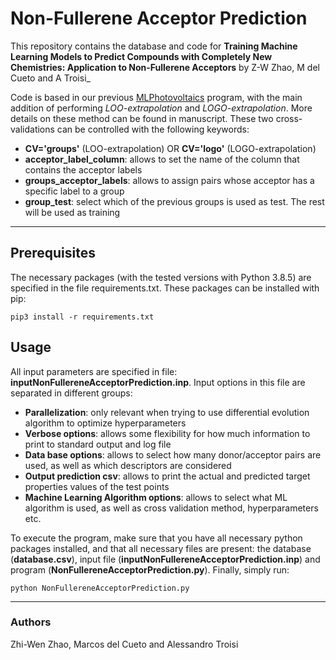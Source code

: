 # Non-Fullerene Acceptor Prediction
This repository contains the database and code for **Training Machine Learning Models to Predict Compounds with Completely New Chemistries: Application to Non-Fullerene Acceptors** by Z-W Zhao, M del Cueto and A Troisi_

Code is based in our previous [MLPhotovoltaics](https://github.com/marcosdelcueto/MachineLearning_AcceptorDonor) program, with the main addition of performing _LOO-extrapolation_ and _LOGO-extrapolation_. More details on these method can be found in manuscript. These two cross-validations can be controlled with the following keywords:

- **CV='groups'** (LOO-extrapolation) OR **CV='logo'** (LOGO-extrapolation)
- **acceptor\_label\_column**: allows to set the name of the column that contains the acceptor labels
- **groups\_acceptor\_labels**: allows to assign pairs whose acceptor has a specific label to a group
- **group\_test**: select which of the previous groups is used as test. The rest will be used as training

---

## Prerequisites
The necessary packages (with the tested versions with Python 3.8.5) are specified in the file requirements.txt. These packages can be installed with pip:
```
pip3 install -r requirements.txt
```

## Usage
All input parameters are specified in file: **inputNonFullereneAcceptorPrediction.inp**. Input options in this file are separated in different groups:

- **Parallelization**: only relevant when trying to use differential evolution algorithm to optimize hyperparameters
- **Verbose options**: allows some flexibility for how much information to print to standard output and log file
- **Data base options**: allows to select how many donor/acceptor pairs are used, as well as which descriptors are considered
- **Output prediction csv**: allows to print the actual and predicted target properties values of the test points
- **Machine Learning Algorithm options**: allows to select what ML algorithm is used, as well as cross validation method, hyperparameters etc.

To execute the program, make sure that you have all necessary python packages installed, and that all necessary files are present: the database (**database.csv**), input file (**inputNonFullereneAcceptorPrediction.inp**) and program (**NonFullereneAcceptorPrediction.py**). Finally, simply run:

```
python NonFullereneAcceptorPrediction.py
```

---

### Authors

Zhi-Wen Zhao, Marcos del Cueto and Alessandro Troisi
